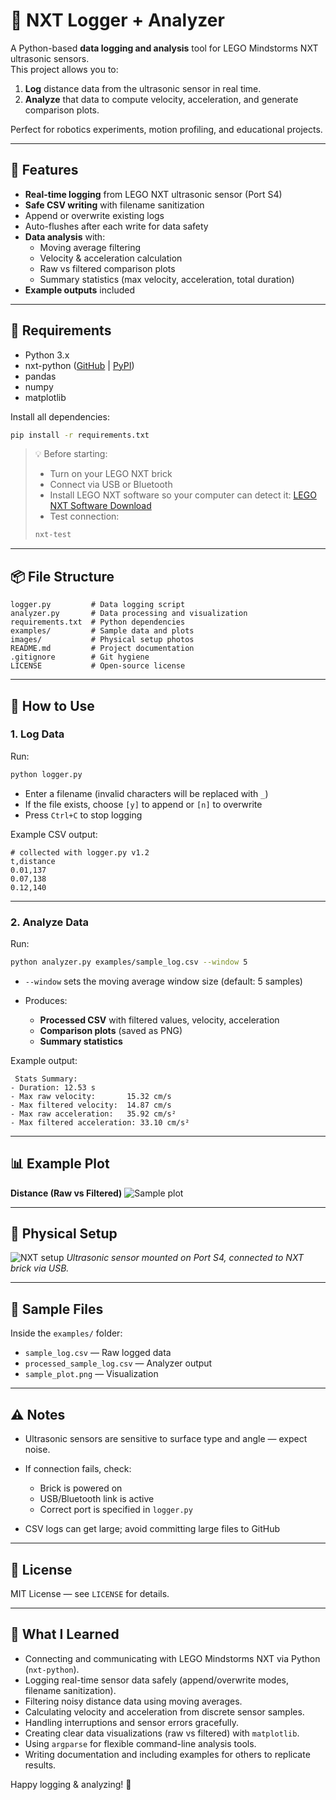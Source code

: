 # 📡 NXT Logger + Analyzer

A Python-based **data logging and analysis** tool for LEGO Mindstorms NXT ultrasonic sensors.  
This project allows you to:
1. **Log** distance data from the ultrasonic sensor in real time.
2. **Analyze** that data to compute velocity, acceleration, and generate comparison plots.

Perfect for robotics experiments, motion profiling, and educational projects.

---

## 🚀 Features

- **Real-time logging** from LEGO NXT ultrasonic sensor (Port S4)
- **Safe CSV writing** with filename sanitization
- Append or overwrite existing logs
- Auto-flushes after each write for data safety
- **Data analysis** with:
  - Moving average filtering
  - Velocity & acceleration calculation
  - Raw vs filtered comparison plots
  - Summary statistics (max velocity, acceleration, total duration)
- **Example outputs** included

---

## 🧰 Requirements

- Python 3.x  
- nxt-python ([GitHub](https://github.com/LEGO-Robotics/NXT-Python) | [PyPI](https://pypi.org/project/nxt-python/))  
- pandas  
- numpy  
- matplotlib  

Install all dependencies:

```bash
pip install -r requirements.txt
````

> 💡 Before starting:
>
> * Turn on your LEGO NXT brick
> * Connect via USB or Bluetooth
> * Install LEGO NXT software so your computer can detect it:
>   [LEGO NXT Software Download](https://education.lego.com/en-us/downloads/retiredproducts/nxt/software)
> * Test connection:
>
> ```bash
> nxt-test
> ```

---

## 📦 File Structure

```
logger.py         # Data logging script
analyzer.py       # Data processing and visualization
requirements.txt  # Python dependencies
examples/         # Sample data and plots
images/           # Physical setup photos
README.md         # Project documentation
.gitignore        # Git hygiene
LICENSE           # Open-source license
```

---

## 📝 How to Use

### 1. Log Data

Run:

```bash
python logger.py
```

* Enter a filename (invalid characters will be replaced with `_`)
* If the file exists, choose `[y]` to append or `[n]` to overwrite
* Press `Ctrl+C` to stop logging

Example CSV output:

```csv
# collected with logger.py v1.2
t,distance
0.01,137
0.07,138
0.12,140
```

---

### 2. Analyze Data

Run:

```bash
python analyzer.py examples/sample_log.csv --window 5
```

* `--window` sets the moving average window size (default: 5 samples)
* Produces:

  * **Processed CSV** with filtered values, velocity, acceleration
  * **Comparison plots** (saved as PNG)
  * **Summary statistics**

Example output:

```
 Stats Summary:
- Duration: 12.53 s
- Max raw velocity:       15.32 cm/s
- Max filtered velocity:  14.87 cm/s
- Max raw acceleration:   35.92 cm/s²
- Max filtered acceleration: 33.10 cm/s²
```

---

## 📊 Example Plot

**Distance (Raw vs Filtered)**
![Sample plot](examples/sample_plot.png)

---

## 📸 Physical Setup

![NXT setup](images/nxt_setup.jpg)
*Ultrasonic sensor mounted on Port S4, connected to NXT brick via USB.*

---

## 📁 Sample Files

Inside the `examples/` folder:

* `sample_log.csv` — Raw logged data
* `processed_sample_log.csv` — Analyzer output
* `sample_plot.png` — Visualization

---

## ⚠️ Notes

* Ultrasonic sensors are sensitive to surface type and angle — expect noise.
* If connection fails, check:

  * Brick is powered on
  * USB/Bluetooth link is active
  * Correct port is specified in `logger.py`
* CSV logs can get large; avoid committing large files to GitHub

---

## 📄 License

MIT License — see `LICENSE` for details.

---
## 🧠 What I Learned

- Connecting and communicating with LEGO Mindstorms NXT via Python (`nxt-python`).
- Logging real-time sensor data safely (append/overwrite modes, filename sanitization).
- Filtering noisy distance data using moving averages.
- Calculating velocity and acceleration from discrete sensor samples.
- Handling interruptions and sensor errors gracefully.
- Creating clear data visualizations (raw vs filtered) with `matplotlib`.
- Using `argparse` for flexible command-line analysis tools.
- Writing documentation and including examples for others to replicate results.

Happy logging & analyzing! 🦾

